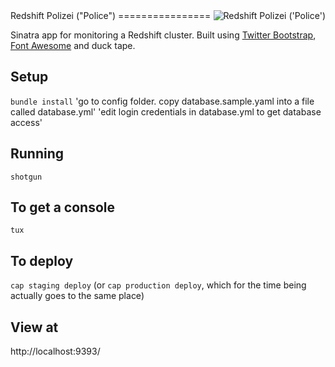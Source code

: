 <img src="https://s3.amazonaws.com/amg-public/github/polizei.png" align="right" alt="Redshift Polizei ('Police')" />
Redshift Polizei ("Police")
================

Sinatra app for monitoring a Redshift cluster. Built using [Twitter Bootstrap](http://getbootstrap.com/), [Font Awesome](http://fortawesome.github.io/Font-Awesome/) and duck tape.

Setup
---------------------
`bundle install`
'go to config folder.  copy database.sample.yaml into a file called database.yml'
'edit login credentials in database.yml to get database access'

Running
---------------------
`shotgun`

To get a console
---------------------
`tux`

To deploy
---------------------
`cap staging deploy`
(or `cap production deploy`, which for the time being actually goes to the same place)

View at
---------------------
http://localhost:9393/
